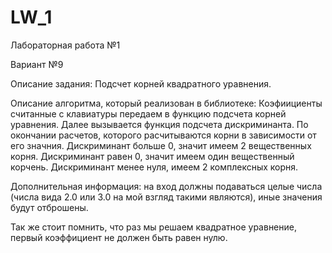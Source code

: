 # LW_1
Лабораторная работа №1

Вариант №9

Описание задания: Подсчет корней квадратного уравнения.

Описание алгоритма, который реализован в библиотеке: 
Коэфиициенты считанные с клавиатуры передаем в функцию подсчета корней уравнения. Далее вызывается функция подсчета дискриминанта. По окончании расчетов, которого расчитываются корни в зависимости от его значния. 
Дискриминант больше 0, значит имеем 2 вещественных корня. Дискриминант равен 0, значит имеем один вещественный корчень. Дискриминант менее нуля, имеем 2 комплексных корня.

Дополнительная информация: на вход должны подаваться целые числа (числа вида 2.0 или 3.0 на мой взгляд такими являются), иные значения будут отброшены.

Так же стоит помнить, что раз мы решаем квадратное уравнение, первый коэффициент не должен быть равен нулю.
